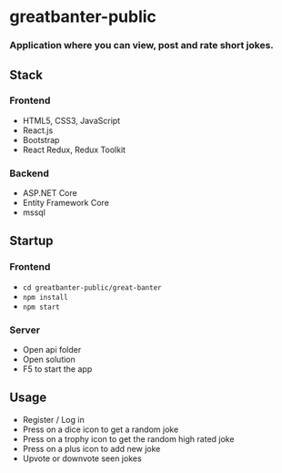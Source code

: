 # greatbanter-public

### Application where you can view, post and rate short jokes.

## Stack
### Frontend
* HTML5, CSS3, JavaScript
* React.js
* Bootstrap
* React Redux, Redux Toolkit

### Backend
* ASP.NET Core
* Entity Framework Core
* mssql

## Startup
### Frontend
* ```cd greatbanter-public/great-banter```
* ```npm install```
* ```npm start```

### Server
* Open api folder
* Open solution
* F5 to start the app

## Usage
* Register / Log in
* Press on a dice icon to get a random joke
* Press on a trophy icon to get the random high rated joke
* Press on a plus icon to add new joke
* Upvote or downvote seen jokes
